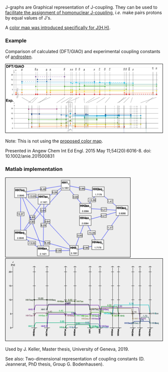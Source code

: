 
J-graphs are Graphical representation of J-coupling. They can be used to [facilitate the assignment of homonuclear J-coupling](assembleCouplingNetwork), *i.e.* make pairs protons by equal values of J's.

A [color map was introduced specifically for J(H,H)](https://nmredatainitiative.github.io/color-map-J-coupling/).
### Example 
Comparison of calculated (DFT/GIAO) and experimental coupling constants of [androsten](androsten).

<img style="border:1px solid black;" src="images/annie.png" width="600" alt="J-Graph." />

Note: This is not using the [proposed color map](https://nmredatainitiative.github.io/color-map-J-coupling/). 


Presented in 
Angew Chem Int Ed Engl. 2015 May 11;54(20):6016-8. doi: 10.1002/anie.201500831
### Matlab implementation

<img style="border:1px solid black;" src="images/CouplingNetwork.png" width="400" alt="J-Graph." />
<img style="border:1px solid black;" src="images/JGraphMatlab.png" width="600" alt="J-Graph." />

Used by J. Keller, Master thesis, University of Geneva, 2019.

See also: Two-dimensional representation of coupling constants (D. Jeannerat, PhD thesis, Group G. Bodenhausen).